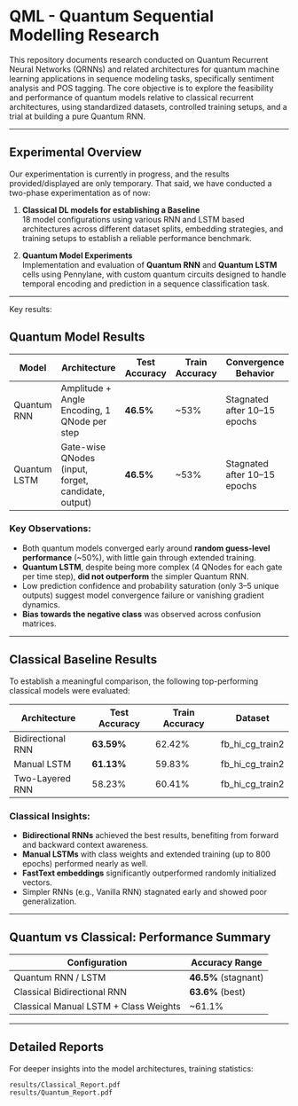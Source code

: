 # QML - Quantum Sequential Modelling Research

This repository documents research conducted on Quantum Recurrent Neural Networks (QRNNs) and related architectures for quantum machine learning applications in sequence modeling tasks, specifically sentiment analysis and POS tagging. The core objective is to explore the feasibility and performance of quantum models relative to classical recurrent architectures, using standardized datasets, controlled training setups, and a trial at building a pure Quantum RNN.

---

## Experimental Overview

Our experimentation is currently in progress, and the results provided/displayed are only temporary. That said, we have conducted a two-phase experimentation as of now:

1. **Classical DL models for establishing a Baseline**  
   18 model configurations using various RNN and LSTM based architectures across different dataset splits, embedding strategies, and training setups to establish a reliable performance benchmark.
   
2. **Quantum Model Experiments**  
   Implementation and evaluation of **Quantum RNN** and **Quantum LSTM** cells using Pennylane, with custom quantum circuits designed to handle temporal encoding and prediction in a sequence classification task.

---

Key results:  
## Quantum Model Results

|     Model     |                 Architecture                         | Test Accuracy  | Train Accuracy |    Convergence Behavior      |
|---------------|------------------------------------------------------|----------------|----------------|------------------------------|
| Quantum RNN   | Amplitude + Angle Encoding, 1 QNode per step         |   **46.5%**    |     ~53%       | Stagnated after 10–15 epochs |
| Quantum LSTM  | Gate-wise QNodes (input, forget, candidate, output)  |   **46.5%**    |     ~53%       | Stagnated after 10–15 epochs |

### Key Observations:

- Both quantum models converged early around **random guess-level performance** (~50%), with little gain through extended training.
- **Quantum LSTM**, despite being more complex (4 QNodes for each gate per time step), **did not outperform** the simpler Quantum RNN.
- Low prediction confidence and probability saturation (only 3–5 unique outputs) suggest model convergence failure or vanishing gradient dynamics.
- **Bias towards the negative class** was observed across confusion matrices.

---

## Classical Baseline Results

To establish a meaningful comparison, the following top-performing classical models were evaluated:

|     Architecture    | Test Accuracy  | Train Accuracy |     Dataset      |
|---------------------|----------------|----------------|------------------|
| Bidirectional RNN   | **63.59%**     | 62.42%         | fb_hi_cg_train2  |
| Manual LSTM         | **61.13%**     | 59.83%         | fb_hi_cg_train2  |
| Two-Layered RNN     | 58.23%         | 60.41%         | fb_hi_cg_train2  |

### Classical Insights:

- **Bidirectional RNNs** achieved the best results, benefiting from forward and backward context awareness.
- **Manual LSTMs** with class weights and extended training (up to 800 epochs) performed nearly as well.
- **FastText embeddings** significantly outperformed randomly initialized vectors.
- Simpler RNNs (e.g., Vanilla RNN) stagnated early and showed poor generalization.

---

## Quantum vs Classical: Performance Summary

|         Configuration                     |   Accuracy Range     |
|-------------------------------------------|----------------------|
| Quantum RNN / LSTM                        | **46.5%** (stagnant) |
| Classical Bidirectional RNN               | **63.6%** (best)     |
| Classical Manual LSTM + Class Weights     | ~61.1%               |

---

## Detailed Reports 

For deeper insights into the model architectures, training statistics:
```
results/Classical_Report.pdf
results/Quantum_Report.pdf
```